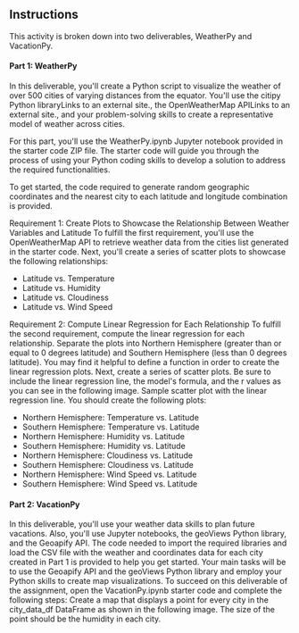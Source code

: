 ## Instructions
This activity is broken down into two deliverables, WeatherPy and VacationPy.

#### Part 1: WeatherPy
In this deliverable, you'll create a Python script to visualize the weather of over 500 cities of varying distances from the equator. You'll use the citipy Python libraryLinks to an external site., the OpenWeatherMap APILinks to an external site., and your problem-solving skills to create a representative model of weather across cities.

For this part, you'll use the WeatherPy.ipynb Jupyter notebook provided in the starter code ZIP file. The starter code will guide you through the process of using your Python coding skills to develop a solution to address the required functionalities.

To get started, the code required to generate random geographic coordinates and the nearest city to each latitude and longitude combination is provided.

Requirement 1: Create Plots to Showcase the Relationship Between Weather Variables and Latitude
To fulfill the first requirement, you'll use the OpenWeatherMap API to retrieve weather data from the cities list generated in the starter code. Next, you'll create a series of scatter plots to showcase the following relationships:
- Latitude vs. Temperature
- Latitude vs. Humidity
- Latitude vs. Cloudiness
- Latitude vs. Wind Speed

Requirement 2: Compute Linear Regression for Each Relationship
To fulfill the second requirement, compute the linear regression for each relationship. Separate the plots into Northern Hemisphere (greater than or equal to 0 degrees latitude) and Southern Hemisphere (less than 0 degrees latitude).
You may find it helpful to define a function in order to create the linear regression plots.
Next, create a series of scatter plots. Be sure to include the linear regression line, the model's formula, and the r values as you can see in the following image.
Sample scatter plot with the linear regression line.
You should create the following plots:
- Northern Hemisphere: Temperature vs. Latitude
- Southern Hemisphere: Temperature vs. Latitude
- Northern Hemisphere: Humidity vs. Latitude
- Southern Hemisphere: Humidity vs. Latitude
- Northern Hemisphere: Cloudiness vs. Latitude
- Southern Hemisphere: Cloudiness vs. Latitude
- Northern Hemisphere: Wind Speed vs. Latitude
- Southern Hemisphere: Wind Speed vs. Latitude

#### Part 2: VacationPy
In this deliverable, you'll use your weather data skills to plan future vacations. Also, you'll use Jupyter notebooks, the geoViews Python library, and the Geoapify API.
The code needed to import the required libraries and load the CSV file with the weather and coordinates data for each city created in Part 1 is provided to help you get started.
Your main tasks will be to use the Geoapify API and the geoViews Python library and employ your Python skills to create map visualizations.
To succeed on this deliverable of the assignment, open the VacationPy.ipynb starter code and complete the following steps:
Create a map that displays a point for every city in the city_data_df DataFrame as shown in the following image. The size of the point should be the humidity in each city.


